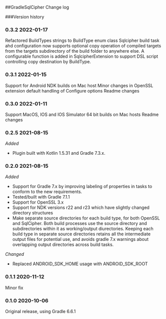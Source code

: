 ##GradleSqlCipher Change log

###Version history

### 0.3.2 2022-01-17

Refactored BuildTypes strings to BuildType enum class
Sqlcipher build task ahd configuration now supports optional copy operation of compiled targets from the targets subdirectory of the build folder to anywhere else. A configurable function is added in SqlcipherExtension to support DSL script controlling copy destination by BuildType.

### 0.3.1 2022-01-15

Support for Android NDK builds on Mac host
Minor changes in OpenSSL extension default handling of Configure options
Readme changes

### 0.3.0 2022-01-11

Support MacOS, IOS and IOS Simulator 64 bit builds on Mac hosts
Readme changes

### 0.2.5 2021-08-15
*Added*

- Plugin built with Kotlin 1.5.31 and Gradle 7.3.x.

### 0.2.0 2021-08-15
*Added*

- Support for Gradle 7.x by improving labeling of properties in tasks to conform to the new requirements.
- Tested/built with Gradle 7.1.1
- Support for OpenSSL 3.x
- Support for NDK versions r22 and r23 which have slightly changed directory structures
- Make separate source directories for each build type, for both OpenSSL and SqlCipher.  Both build processes use the source directory and subdirectories within it as working/output diurectories. Keeping each build type in separate source directories retains all the intermediate output files for potential use, and avoids gradle 7.x warnings about overlapping output directories across build tasks. 

*Changed*

- Replaced ANDROID_SDK_HOME usage with ANDROID_SDK_ROOT

### 0.1.1 2020-11-12

Minor fix

### 0.1.0 2020-10-06

Original release, using Gradle 6.6.1